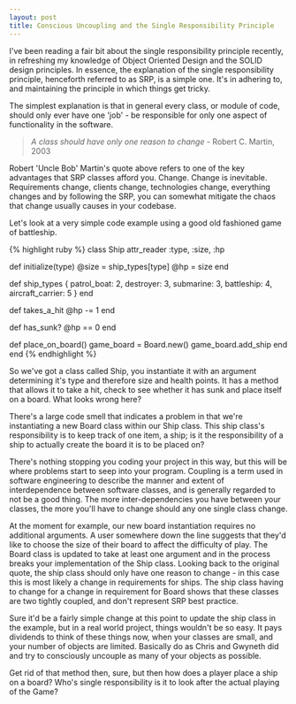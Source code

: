 ```yaml
---
layout: post
title: Conscious Uncoupling and the Single Responsibility Principle
---
```


I've been reading a fair bit about the single responsibility principle recently, in refreshing my knowledge of Object Oriented Design and the SOLID design principles. In essence, the explanation of the single responsibility principle, henceforth referred to as SRP, is a simple one. It's in adhering to, and maintaining the principle in which things get tricky.

The simplest explanation is that in general every class, or module of code, should only ever have one 'job' - be responsible for only one aspect of functionality in the software.

> *A class should have only one reason to change* - Robert C. Martin, 2003

Robert 'Uncle Bob' Martin's quote above refers to one of the key advantages that SRP classes afford you. Change. Change is inevitable. Requirements change, clients change, technologies change, everything changes and by following the SRP, you can somewhat mitigate the chaos that change usually causes in your codebase.

Let's look at a very simple code example using a good old fashioned game of battleship.

{% highlight ruby %}
class Ship
  attr_reader :type, :size, :hp

  def initialize(type)
    @size = ship_types[type]
    @hp = size
  end

  def ship_types
    { patrol_boat: 2, destroyer: 3, submarine: 3, battleship: 4, aircraft_carrier: 5 }
  end

  def takes_a_hit
    @hp -= 1
  end

  def has_sunk?
    @hp == 0
  end

  def place_on_board()
    game_board = Board.new()
    game_board.add_ship
  end
end
{% endhighlight %}


So we've got a class called Ship, you instantiate it with an argument determining it's type and therefore size and health points. It has a method that allows it to take a hit, check to see whether it has sunk and place itself on a board. What looks wrong here?

There's a large code smell that indicates a problem in that we're instantiating a new Board class within our Ship class. This ship class's responsibility is to keep track of one item, a ship; is it the responsibility of a ship to actually create the board it is to be placed on?

There's nothing stopping you coding your project in this way, but this will be where problems start to seep into your program. Coupling is a term used in software engineering to describe the manner and extent of interdependence between software classes, and is generally regarded to not be a good thing. The more inter-dependencies you have between your classes, the more you'll have to change should any one single class change.

At the moment for example, our new board instantiation requires no additional arguments. A user somewhere down the line suggests that they'd like to choose the size of their board to affect the difficulty of play. The Board class is updated to take at least one argument and in the process breaks your implementation of the Ship class. Looking back to the original quote, the ship class should only have one reason to change - in this case this is most likely a change in requirements for ships. The ship class having to change for a change in requirement for Board shows that these classes are two tightly coupled, and don't represent SRP best practice.

Sure it'd be a fairly simple change at this point to update the ship class in the example, but in a real world project, things wouldn't be so easy. It pays dividends to think of these things now, when your classes are small, and your number of objects are limited. Basically do as Chris and Gwyneth did and try to consciously uncouple as many of your objects as possible.

Get rid of that method then, sure, but then how does a player place a ship on a board? Who's single responsibility is it to look after the actual playing of the Game?
